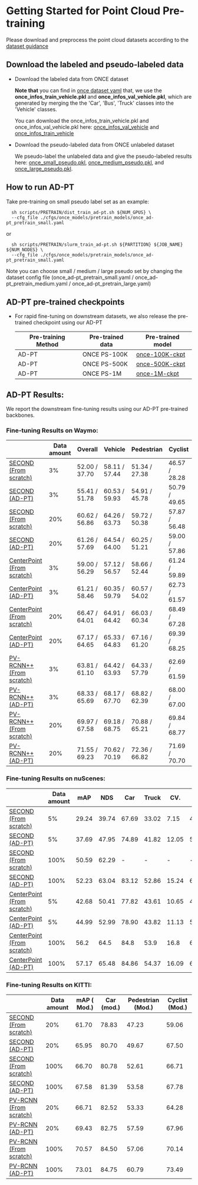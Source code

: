 
# Getting Started for Point Cloud Pre-training

Please download and preprocess the point cloud datasets according to the [dataset guidance](GETTING_STARTED_DB.md)

## Download the labeled and pseudo-labeled data

- Download the labeled data from ONCE dataset

  **Note that** you can find in [once dataset yaml](../tools/cfgs/dataset_configs/once/OD/once_dataset_vehicle.yaml) that, we use the **once_infos_train_vehicle.pkl** and **once_infos_val_vehicle.pkl**, which are generated by merging the the 'Car', 'Bus', 'Truck' classes into the 'Vehicle' classes.

  You can download the once_infos_train_vehicle.pkl and once_infos_val_vehicle.pkl here: [once_infos_val_vehicle](https://drive.google.com/file/d/1Doku6CPie3Y4Vc9o-vRgBi4aQ1cizkCf/view?usp=sharing) and [once_infos_train_vehicle](https://drive.google.com/file/d/1d305H3v8AcuU716n_4-wdKVgqRh4FBDt/view?usp=sharing)

- Download the pseudo-labeled data from ONCE unlabeled dataset

  We pseudo-label the unlabeled data and give the pseudo-labeled results here:
  [once_small_pseudo.pkl](https://drive.google.com/file/d/1LqXukuBPSyiEN_7XlfXJGJP5mAMbbzrW/view?usp=sharing), [once_medium_pseudo.pkl](https://drive.google.com/file/d/1Xkk-sO4F2-BpYDchb-NzMJGjgoUHVoP0/view?usp=sharing), and [once_large_pseudo.pkl]().

## How to run AD-PT

Take pre-training on small pseudo label set as an example:

```shell script
  sh scripts/PRETRAIN/dist_train_ad-pt.sh ${NUM_GPUS} \
  --cfg_file ./cfgs/once_models/pretrain_models/once_ad-pt_pretrain_small.yaml
```

  or

```shell script
  sh scripts/PRETRAIN/slurm_train_ad-pt.sh ${PARTITION} ${JOB_NAME} ${NUM_NODES} \ 
  --cfg_file ./cfgs/once_models/pretrain_models/once_ad-pt_pretrain_small.yaml
```

Note you can choose small / medium / large pseudo set by changing the dataset config file (once_ad-pt_pretrain_small.yaml / once_ad-pt_pretrain_medium.yaml / once_ad-pt_pretrain_large.yaml)

## AD-PT pre-trained checkpoints

- For rapid fine-tuning on downstream datasets, we also release the pre-trained checkpoint using our AD-PT
  <span id="once-ckpt">
  
  |  Pre-training Method | Pre-trained data | Pre-trained model |
  | ---------------- | ---------------- | ----------------- |
  | AD-PT | ONCE PS-100K     | [once-100K-ckpt](https://drive.google.com/file/d/1MG7rZu19oFHi2fZs4xA_Ts1tMzPV8yEi/view?usp=sharing)|
  | AD-PT | ONCE PS-500K     | [once-500K-ckpt](https://drive.google.com/file/d/1PV2K0J6geK5BkDbG6-XiPvWOW60lN41S/view?usp=sharing) |
  | AD-PT  | ONCE PS-1M       | [once-1M-ckpt](https://drive.google.com/file/d/13WD7sjXkZ0tYxIgM8DrMKvBOT9Q85YPf/view?usp=sharing) |


## AD-PT Results:

We report the downstream fine-tuning results using our AD-PT pre-trained backbones.

### Fine-tuning Results on Waymo:

|                                                                                      | Data amount | Overall | Vehicle                | Pedestrian | Cyclist |
| ------------------------------------------------------------------------------------ | ------------- | --------------------------- | ------- | -------- | -----|
| [SECOND (From scratch)]()              | 3%  |   52.00 / 37.70 | 58.11 / 57.44 | 51.34 / 27.38 | 46.57 / 28.28  |
| [SECOND (AD-PT)]()                     | 3%  |   55.41 / 51.78 | 60.53 / 59.93 | 54.91 / 45.78 | 50.79 / 49.65  |
| [SECOND (From scratch)]()              | 20% |   60.62 / 56.86 | 64.26 / 63.73 | 59.72 / 50.38 | 57.87 / 56.48  |
| [SECOND (AD-PT)]()                     | 20% |   61.26 / 57.69 | 64.54 / 64.00 | 60.25 / 51.21 | 59.00 / 57.86  |
| [CenterPoint (From scratch)]()         | 3%  |   59.00 / 56.29 | 57.12 / 56.57 | 58.66 / 52.44 | 61.24 / 59.89  |
| [CenterPoint (AD-PT)]()                | 3%  |   61.21 / 58.46 | 60.35 / 59.79 | 60.57 / 54.02 | 62.73 / 61.57  |
| [CenterPoint (From scratch)]()         | 20% |   66.47 / 64.01 | 64.91 / 64.42 | 66.03 / 60.34 | 68.49 / 67.28  |
| [CenterPoint (AD-PT)]()                | 20% |   67.17 / 64.65 | 65.33 / 64.83 | 67.16 / 61.20 | 69.39 / 68.25  |
| [PV-RCNN++ (From scratch)]()           | 3%  |   63.81 / 61.10 | 64.42 / 63.93 | 64.33 / 57.79 | 62.69 / 61.59  |
| [PV-RCNN++ (AD-PT)]()                  | 3%  |   68.33 / 65.69 | 68.17 / 67.70 | 68.82 / 62.39 | 68.00 / 67.00  |
| [PV-RCNN++ (From scratch)]()           | 20% |   69.97 / 67.58 | 69.18 / 68.75 | 70.88 / 65.21 | 69.84 / 68.77  |
| [PV-RCNN++ (AD-PT)]()                  | 20% |   71.55 / 69.23 | 70.62 / 70.19 | 72.36 / 66.82 | 71.69 / 70.70  |

### Fine-tuning Results on nuScenes:

|                                                                                      | Data amount | mAP | NDS | Car | Truck | CV. | Bus | Trailer | Barrier | Motorcycle | Bicycle | Pedestrian | Cyclist |
| ------------------------------------------------------------------------------------ | ------------- | --------------------------- | ------- | -------- | -----| --- | --- | --- | --- | --- | --- | --- | --- |
| [SECOND (From scratch)]() | 5% | 29.24 | 39.74 | 67.69 | 33.02 | 7.15 | 45.91 | 17.67 | 25.23 | 11.92 | 0.00 | 53.00 | 30.74 |
| [SECOND (AD-PT)]()    | 5% | 37.69 | 47.95 | 74.89 | 41.82 | 12.05 | 54.77 | 28.92 | 34.41 | 23.63 | 3.19 | 63.61 | 39.54 |
| [SECOND (From scratch)]() | 100% | 50.59 | 62.29 | - | - | - | - | - | - | - | - | - | - |
| [SECOND (AD-PT)]()        | 100% | 52.23 | 63.04 | 83.12 | 52.86 | 15.24 | 68.58 | 37.54 | 59.48 | 46.01 | 20.44 | 78.96 | 60.05 |
| [CenterPoint (From scratch)]()  | 5%   | 42.68 | 50.41 | 77.82 | 43.61 | 10.65 | 44.01 | 18.71 | 52.95 | 36.26 | 16.76 | 37.62 | 54.52 |
| [CenterPoint (AD-PT)]()         | 5%   | 44.99 | 52.99 | 78.90 | 43.82 | 11.13 | 55.16 | 21.22 | 55.10 | 39.03 | 17.76 | 72.28 | 55.43 |
| [CenterPoint (From scratch)]()  | 100% | 56.2  | 64.5  | 84.8  | 53.9  | 16.8  | 67.0  | 35.9  | 64.8  | 55.8  | 36.4  | 83.1  | 63.4  |
| [CenterPoint (AD-PT)]()         | 100% | 57.17 | 65.48 | 84.86 | 54.37 | 16.09 | 67.354 | 36.06 | 64.31 | 58.50 |40.58 | 83.53 | 66.05 |

### Fine-tuning Results on KITTI:

|                                                                                      | Data amount | mAP ( Mod.) | Car (mod.)               | Pedestrian (Mod.) | Cyclist (Mod.) |
| ------------------------------------------------------------------------------------ | ------------- | --------------------------- | ------- | -------- | -----|
| [SECOND (From scratch)]() | 20%  | 61.70 | 78.83 | 47.23 | 59.06 |
| [SECOND (AD-PT)]()        | 20%  | 65.95 | 80.70 | 49.67 | 67.50 |
| [SECOND (From scratch)]() | 100% | 66.70 | 80.78 | 52.61 | 66.71 |
| [SECOND (AD-PT)]()        | 100% | 67.58 | 81.39 | 53.58 | 67.78 |
| [PV-RCNN (From scratch)]()| 20%  | 66.71 | 82.52 | 53.33 | 64.28 |
| [PV-RCNN (AD-PT)]()       | 20%  | 69.43 | 82.75 | 57.59 | 67.96 |
| [PV-RCNN (From scratch)]()| 100% | 70.57 | 84.50 | 57.06 | 70.14 |
| [PV-RCNN (AD-PT)]()       | 100% | 73.01 | 84.75 | 60.79 | 73.49 |


